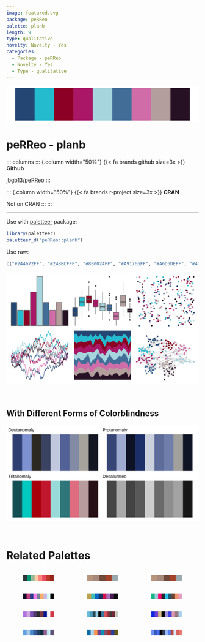```yaml
---
image: featured.svg
package: peRReo
palette: planb
length: 9
type: qualitative
novelty: Novelty - Yes
categories:
  - Package - peRReo
  - Novelty - Yes
  - Type - qualitative
---
```


![](featured.svg)

# peRReo - planb 

::: columns
::: {.column width="50%"}
{{< fa brands github size=3x >}}
**Github**

[jbgb13/peRReo](https://github.com/jbgb13/peRReo)
:::

::: {.column width="50%"}
{{< fa brands r-project size=3x >}}
**CRAN**

Not on CRAN
:::
:::

<hr> 

Use with [paletteer](https://emilhvitfeldt.github.io/paletteer/) package:

```r
library(paletteer)
paletteer_d("peRReo::planb")
```

Use raw:

```r
c("#244672FF", "#24BBCFFF", "#8B0024FF", "#A91766FF", "#A6D5DEFF", "#416D97FF", "#D06DA8FF", "#B39E9DFF", "#261024FF")
``` 

![](examples.png) 

  <br>
  
  ## With Different Forms of Colorblindness
  
  ![](colorblind.svg) 

<br>

# Related Palettes

<div class="list" style="display: grid; grid-template-columns: auto auto auto;"> <figure class="figure">
<a href="../../awtools/a_palette/"> <img src="../../awtools/a_palette/featured.svg" style="width: 100%;" class="figure-img"></a>
</figure> <figure class="figure">
<a href="../../ButterflyColors/hamadryas_feronia/"> <img src="../../ButterflyColors/hamadryas_feronia/featured.svg" style="width: 100%;" class="figure-img"></a>
</figure> <figure class="figure">
<a href="../../ButterflyColors/hamadryas_feronia/"> <img src="../../ButterflyColors/hamadryas_feronia/featured.svg" style="width: 100%;" class="figure-img"></a>
</figure> <figure class="figure">
<a href="../../tvthemes/Garnet/"> <img src="../../tvthemes/Garnet/featured.svg" style="width: 100%;" class="figure-img"></a>
</figure> <figure class="figure">
<a href="../../feathers/cassowary/"> <img src="../../feathers/cassowary/featured.svg" style="width: 100%;" class="figure-img"></a>
</figure> <figure class="figure">
<a href="../../peRReo/karolg/"> <img src="../../peRReo/karolg/featured.svg" style="width: 100%;" class="figure-img"></a>
</figure> <figure class="figure">
<a href="../../palettetown/espeon/"> <img src="../../palettetown/espeon/featured.svg" style="width: 100%;" class="figure-img"></a>
</figure> <figure class="figure">
<a href="../../palettetown/wynaut/"> <img src="../../palettetown/wynaut/featured.svg" style="width: 100%;" class="figure-img"></a>
</figure> <figure class="figure">
<a href="../../peRReo/badgyal/"> <img src="../../peRReo/badgyal/featured.svg" style="width: 100%;" class="figure-img"></a>
</figure> <figure class="figure">
<a href="../../palettetown/quagsire/"> <img src="../../palettetown/quagsire/featured.svg" style="width: 100%;" class="figure-img"></a>
</figure> <figure class="figure">
<a href="../../peRReo/badbunny1/"> <img src="../../peRReo/badbunny1/featured.svg" style="width: 100%;" class="figure-img"></a>
</figure> <figure class="figure">
<a href="../../palettetown/azurill/"> <img src="../../palettetown/azurill/featured.svg" style="width: 100%;" class="figure-img"></a>
</figure> 
</div>
